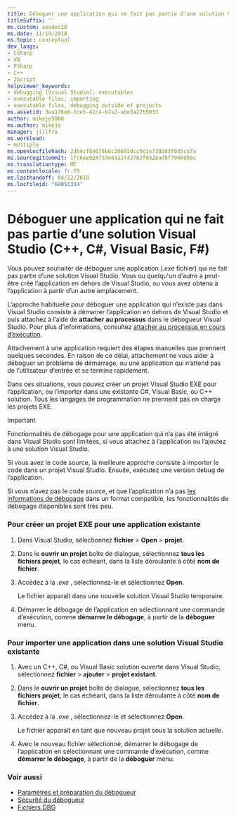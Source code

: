 ```yaml
---
title: Déboguer une application qui ne fait pas partie d’une solution Visual Studio
titleSuffix: ''
ms.custom: seodec18
ms.date: 11/19/2018
ms.topic: conceptual
dev_langs:
- CSharp
- VB
- FSharp
- C++
- JScript
helpviewer_keywords:
- debugging [Visual Studio], executables
- executable files, importing
- executable files, debugging outside of projects
ms.assetid: 3ea176e8-1ce5-42c4-b7a2-abe3a2765033
author: mikejo5000
ms.author: mikejo
manager: jillfra
ms.workload:
- multiple
ms.openlocfilehash: 2db4cf8a678b6c20693dcc9c1e730d83f0d5ca7a
ms.sourcegitcommit: 1fc6ee928733e61a1f42782f832ead9f7946d00c
ms.translationtype: MT
ms.contentlocale: fr-FR
ms.lasthandoff: 04/22/2019
ms.locfileid: "60051334"
---
```

# <a name="debug-an-app-that-isnt-part-of-a-visual-studio-solution-c-c-visual-basic-f"></a>Déboguer une application qui ne fait pas partie d’une solution Visual Studio (C++, C#, Visual Basic, F#)

Vous pouvez souhaiter de déboguer une application (*.exe* fichier) qui ne fait pas partie d’une solution Visual Studio. Vous ou quelqu'un d’autre a peut-être créé l’application en dehors de Visual Studio, ou vous avez obtenu à l’application à partir d’un autre emplacement.

L’approche habituelle pour déboguer une application qui n’existe pas dans Visual Studio consiste à démarrer l’application en dehors de Visual Studio et puis attachez à l’aide de **attacher au processus** dans le débogueur Visual Studio. Pour plus d’informations, consultez [attacher au processus en cours d’exécution](../debugger/attach-to-running-processes-with-the-visual-studio-debugger.md).

Attachement à une application requiert des étapes manuelles que prennent quelques secondes. En raison de ce délai, attachement ne vous aider à déboguer un problème de démarrage, ou une application qui n’attend pas de l’utilisateur d’entrée et se termine rapidement.

Dans ces situations, vous pouvez créer un projet Visual Studio EXE pour l’application, ou l’importer dans une existante C#, Visual Basic, ou C++ solution. Tous les langages de programmation ne prennent pas en charge les projets EXE.

>[!IMPORTANT]
>Fonctionnalités de débogage pour une application qui n’a pas été intégré dans Visual Studio sont limitées, si vous attachez à l’application ou l’ajoutez à une solution Visual Studio.
>
>Si vous avez le code source, la meilleure approche consiste à importer le code dans un projet Visual Studio. Ensuite, exécutez une version debug de l’application.
>
>Si vous n’avez pas le code source, et que l’application n’a pas [les informations de débogage](../debugger/how-to-set-debug-and-release-configurations.md) dans un format compatible, les fonctionnalités de débogage disponibles sont très peu.

### <a name="to-create-a-new-exe-project-for-an-existing-app"></a>Pour créer un projet EXE pour une application existante

1. Dans Visual Studio, sélectionnez **fichier** > **Open** > **projet**.

1. Dans le **ouvrir un projet** boîte de dialogue, sélectionnez **tous les fichiers projet**, le cas échéant, dans la liste déroulante à côté **nom de fichier**.

1. Accédez à la *.exe* , sélectionnez-le et sélectionnez **Open**.

   Le fichier apparaît dans une nouvelle solution Visual Studio temporaire.

1. Démarrer le débogage de l’application en sélectionnant une commande d’exécution, comme **démarrer le débogage**, à partir de la **déboguer** menu.

### <a name="to-import-an-app-into-an-existing-visual-studio-solution"></a>Pour importer une application dans une solution Visual Studio existante

1. Avec un C++, C#, ou Visual Basic solution ouverte dans Visual Studio, sélectionnez **fichier** > **ajouter** > **projet existant**.

1. Dans le **ouvrir un projet** boîte de dialogue, sélectionnez **tous les fichiers projet**, le cas échéant, dans la liste déroulante à côté **nom de fichier**.

1. Accédez à la *.exe* , sélectionnez-le et sélectionnez **Open**.

   Le fichier apparaît en tant que nouveau projet sous la solution actuelle.

1. Avec le nouveau fichier sélectionné, démarrer le débogage de l’application en sélectionnant une commande d’exécution, comme **démarrer le débogage**, à partir de la **déboguer** menu.

### <a name="see-also"></a>Voir aussi
- [Paramètres et préparation du débogueur](../debugger/debugger-settings-and-preparation.md)
- [Sécurité du débogueur](../debugger/debugger-security.md)
- [Fichiers DBG](/previous-versions/visualstudio/visual-studio-2010/da528y14(v=vs.100))